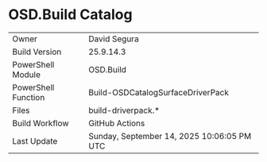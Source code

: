 ﻿# OSD.Build Catalog

| | |
|-|-|
| Owner | David Segura |
| Build Version | 25.9.14.3 |
| PowerShell Module | OSD.Build |
| PowerShell Function | Build-OSDCatalogSurfaceDriverPack |
| Files | build-driverpack.* |
| Build Workflow | GitHub Actions |
| Last Update | Sunday, September 14, 2025 10:06:05 PM UTC |
